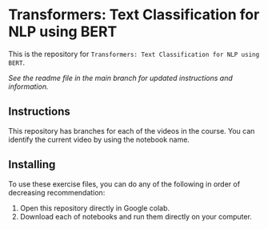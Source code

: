 # Transformers: Text Classification for NLP using BERT
This is the repository for  `Transformers: Text Classification for NLP using BERT`. 

_See the readme file in the main branch for updated instructions and information._
## Instructions
This repository has branches for each of the videos in the course. You can identify the current video by using the notebook name.

## Installing
To use these exercise files, you can do any of the following in order of decreasing recommendation:
1. Open this repository directly in Google colab.
2. Download each of notebooks and run them directly on your computer.



